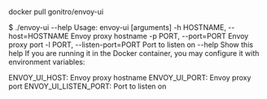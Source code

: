 docker pull gonitro/envoy-ui


$ ./envoy-ui --help
Usage: envoy-ui [arguments]
    -h HOSTNAME, --host=HOSTNAME     Envoy proxy hostname
    -p PORT, --port=PORT             Envoy proxy port
    -l PORT, --listen-port=PORT      Port to listen on
    --help                           Show this help
If you are running it in the Docker container, you may configure it with environment variables:

ENVOY_UI_HOST: Envoy proxy hostname
ENVOY_UI_PORT: Envoy proxy port
ENVOY_UI_LISTEN_PORT: Port to listen on